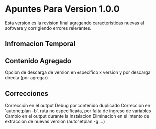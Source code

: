 # Apuntes Para Version 1.0.0

Esta version es la revision final agregando caracteristicas nuevas al software y corrigiendo errores relevantes.

## Infromacion Temporal

## Contenido Agregado
Opcion de descarga de version en especifico x version y por descarga directa (por agregar)

## Correcciones
Corrección en el output Debug por contenido duplicado
Correccion en 'autonetplan -b', ruta no especificada, por falta de ingreso de variables
Cambio en el output durante la instalacion
Eliminacion en el intento de extraccion de nuevas version (autonetplan -g ...)